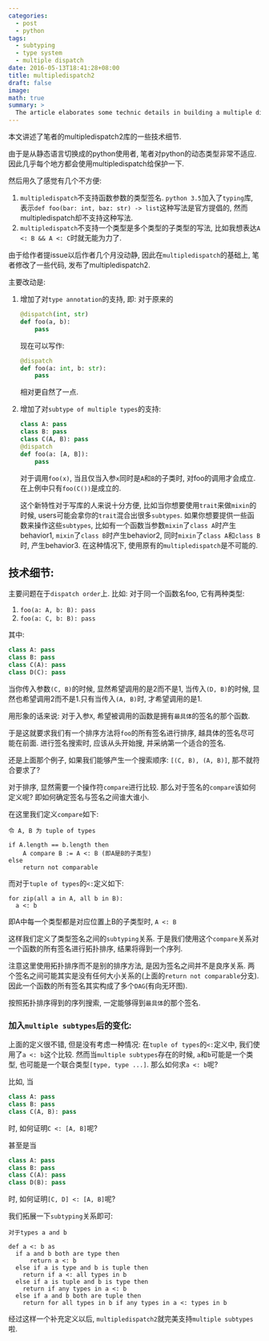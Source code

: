 ```yaml
---
categories:
  - post
  - python
tags:
  - subtyping
  - type system
  - multiple dispatch
date: 2016-05-13T18:41:28+08:00
title: multipledispatch2
draft: false
image: 
math: true
summary: >
  The article elaborates some technic details in building a multiple dispatch library in python. 
---
```


本文讲述了笔者的multipledispatch2库的一些技术细节.

由于是从静态语言切换成的python使用者, 笔者对python的动态类型非常不适应. 因此几乎每个地方都会使用multipledispatch给保护一下.

然后用久了感觉有几个不方便:

  1. `multipledispatch`不支持函数参数的类型签名. `python 3.5`加入了`typing`库, 表示`def foo(bar: int, baz: str) -> list`这种写法是官方提倡的, 然而multipledispatch却不支持这种写法.
  2. `multipledispatch`不支持一个类型是多个类型的子类型的写法, 比如我想表达`A <: B && A <: C`时就无能为力了.

由于给作者提issue以后作者几个月没动静, 因此在`multipledispatch`的基础上, 笔者修改了一些代码, 发布了multipledispatch2.

主要改动是:

  1. 增加了对`type annotation`的支持, 即:
     对于原来的
     
     ```python
     @dispatch(int, str)
     def foo(a, b):
         pass
     ```
     
     现在可以写作:
     
     ```python
     @dispatch
     def foo(a: int, b: str):
         pass
     ```
     
     相对更自然了一点.
     
  2. 增加了对`subtype of multiple types`的支持:
  
     ```python
     class A: pass
     class B: pass
     class C(A, B): pass
     @dispatch
     def foo(a: [A, B]): 
         pass
     ```
     
     对于调用`foo(x)`, 当且仅当入参`x`同时是`A`和`B`的子类时, 对foo的调用才会成立. 在上例中只有`foo(C())`是成立的.
     
     这个新特性对于写库的人来说十分方便, 比如当你想要使用`trait`来做`mixin`的时候, users可能会拿你的`trait`混合出很多`subtypes`. 如果你想要提供一些函数来操作这些`subtypes`, 比如有一个函数当参数`mixin`了`class A`时产生behavior1, `mixin`了`class B`时产生behavior2, 同时`mixin`了`class A`和`class B`时, 产生behavior3. 在这种情况下, 使用原有的`multipledispatch`是不可能的.
     
## 技术细节:
  
  主要问题在于`dispatch order`上. 比如: 对于同一个函数名foo, 它有两种类型:
  
  1. `foo(a: A, b: B): pass`
  2. `foo(a: C, b: B): pass`
  
  其中:
  
  ```python
  class A: pass
  class B: pass
  class C(A): pass
  class D(C): pass
  ```
  
  当你传入参数`(C, B)`的时候, 显然希望调用的是2而不是1, 当传入`(D, B)`的时候, 显然也希望调用2而不是1.只有当传入`(A, B)`时, 才希望调用的是1.
  
  用形象的话来说: 对于入参`X`, 希望被调用的函数是拥有`最具体`的签名的那个函数.
  
  于是这就要求我们有一个排序方法将`foo`的所有签名进行排序, 越具体的签名尽可能在前面. 进行签名搜索时, 应该从头开始搜, 并采纳第一个适合的签名.
  
  还是上面那个例子, 如果我们能够产生一个搜索顺序: `[(C, B), (A, B)]`, 那不就符合要求了?
  
  对于排序, 显然需要一个操作符`compare`进行比较. 那么对于签名的`compare`该如何定义呢? 即如何确定签名与签名之间谁大谁小.
  
  在这里我们定义`compare`如下:
  
  ```
  令 A, B 为 tuple of types
  
  if A.length == b.length then
      A compare B := A <: B (即A是B的子类型)
  else
      return not comparable
  ```
  
  而对于`tuple of types`的`<:`定义如下:
  
  ```
  for zip(all a in A, all b in B):
    a <: b
  ```
  即A中每一个类型都是对应位置上B的子类型时, `A <: B`
  
  这样我们定义了类型签名之间的`subtyping`关系. 于是我们使用这个`compare`关系对一个函数的所有签名进行拓扑排序, 结果将得到一个序列.
  
  注意这里使用拓扑排序而不是别的排序方法, 是因为签名之间并不是良序关系. 两个签名之间可能其实是没有任何大小关系的(上面的`return not comparable`分支). 因此一个函数的所有签名其实构成了多个`DAG`(有向无环图).
  
  按照拓扑排序得到的序列搜索, 一定能够得到`最具体`的那个签名.
    
### 加入`multiple subtypes`后的变化:
  
  上面的定义很不错, 但是没有考虑一种情况: 在`tuple of types`的`<:`定义中, 我们使用了`a <: b`这个比较. 然而当`multiple subtypes`存在的时候, `a`和`b`可能是一个类型, 也可能是一个联合类型`[type, type ...]`. 那么如何求`a <: b`呢?
  
  比如, 当

  ```python
  class A: pass
  class B: pass
  class C(A, B): pass
  ```
  
  时, 如何证明`C <: [A, B]`呢?
  
  甚至是当
  
  ```python
  class A: pass
  class B: pass
  class C(A): pass
  class D(B): pass
  ```
  
  时, 如何证明`[C, D] <: [A, B]`呢?
  
  我们拓展一下`subtyping`关系即可:
  
  ```
  对于types a and b
  
  def a <: b as
    if a and b both are type then
        return a <: b
    else if a is type and b is tuple then
      return if a <: all types in b
    else if a is tuple and b is type then
      return if any types in a <: b
    else if a and b both are tuple then
      return for all types in b if any types in a <: types in b
  ```
  
  经过这样一个补充定义以后, `multipledispatch2`就完美支持`multiple subtypes`啦.
